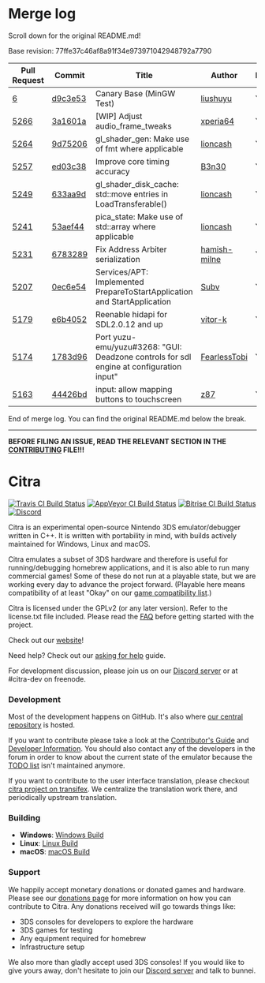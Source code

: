 # Merge log

Scroll down for the original README.md!

Base revision: 77ffe37c46af8a91f34e973971042948792a7790

|Pull Request|Commit|Title|Author|Merged?|
|----|----|----|----|----|
|[6](https://github.com/citra-emu/citra-canary/pull/6)|[d9c3e53](https://github.com/citra-emu/citra-canary/pull/6/files/)|Canary Base (MinGW Test)|[liushuyu](https://github.com/liushuyu)|Yes|
|[5266](https://github.com/citra-emu/citra/pull/5266)|[3a1601a](https://github.com/citra-emu/citra/pull/5266/files/)|[WIP] Adjust audio_frame_tweaks|[xperia64](https://github.com/xperia64)|Yes|
|[5264](https://github.com/citra-emu/citra/pull/5264)|[9d75206](https://github.com/citra-emu/citra/pull/5264/files/)|gl_shader_gen: Make use of fmt where applicable|[lioncash](https://github.com/lioncash)|Yes|
|[5257](https://github.com/citra-emu/citra/pull/5257)|[ed03c38](https://github.com/citra-emu/citra/pull/5257/files/)|Improve core timing accuracy|[B3n30](https://github.com/B3n30)|Yes|
|[5249](https://github.com/citra-emu/citra/pull/5249)|[633aa9d](https://github.com/citra-emu/citra/pull/5249/files/)|gl_shader_disk_cache: std::move entries in LoadTransferable()|[lioncash](https://github.com/lioncash)|Yes|
|[5241](https://github.com/citra-emu/citra/pull/5241)|[53aef44](https://github.com/citra-emu/citra/pull/5241/files/)|pica_state: Make use of std::array where applicable|[lioncash](https://github.com/lioncash)|Yes|
|[5231](https://github.com/citra-emu/citra/pull/5231)|[6783289](https://github.com/citra-emu/citra/pull/5231/files/)|Fix Address Arbiter serialization|[hamish-milne](https://github.com/hamish-milne)|Yes|
|[5207](https://github.com/citra-emu/citra/pull/5207)|[0ec6e54](https://github.com/citra-emu/citra/pull/5207/files/)|Services/APT: Implemented PrepareToStartApplication and StartApplication|[Subv](https://github.com/Subv)|Yes|
|[5179](https://github.com/citra-emu/citra/pull/5179)|[e6b4052](https://github.com/citra-emu/citra/pull/5179/files/)|Reenable hidapi for SDL2.0.12 and up|[vitor-k](https://github.com/vitor-k)|Yes|
|[5174](https://github.com/citra-emu/citra/pull/5174)|[1783d96](https://github.com/citra-emu/citra/pull/5174/files/)|Port yuzu-emu/yuzu#3268: "GUI: Deadzone controls for sdl engine at configuration input"|[FearlessTobi](https://github.com/FearlessTobi)|Yes|
|[5163](https://github.com/citra-emu/citra/pull/5163)|[44426bd](https://github.com/citra-emu/citra/pull/5163/files/)|input: allow mapping buttons to touchscreen|[z87](https://github.com/z87)|Yes|


End of merge log. You can find the original README.md below the break.

------

**BEFORE FILING AN ISSUE, READ THE RELEVANT SECTION IN THE [CONTRIBUTING](https://github.com/citra-emu/citra/wiki/Contributing#reporting-issues) FILE!!!**

Citra
==============
[![Travis CI Build Status](https://travis-ci.com/citra-emu/citra.svg?branch=master)](https://travis-ci.com/citra-emu/citra)
[![AppVeyor CI Build Status](https://ci.appveyor.com/api/projects/status/sdf1o4kh3g1e68m9?svg=true)](https://ci.appveyor.com/project/bunnei/citra)
[![Bitrise CI Build Status](https://app.bitrise.io/app/4ccd8e5720f0d13b/status.svg?token=H32TmbCwxb3OQ-M66KbAyw&branch=master)](https://app.bitrise.io/app/4ccd8e5720f0d13b)
[![Discord](https://img.shields.io/discord/220740965957107713?color=%237289DA&label=Citra&logo=discord&logoColor=white)](https://discord.gg/FAXfZV9)

Citra is an experimental open-source Nintendo 3DS emulator/debugger written in C++. It is written with portability in mind, with builds actively maintained for Windows, Linux and macOS.

Citra emulates a subset of 3DS hardware and therefore is useful for running/debugging homebrew applications, and it is also able to run many commercial games! Some of these do not run at a playable state, but we are working every day to advance the project forward. (Playable here means compatibility of at least "Okay" on our [game compatibility list](https://citra-emu.org/game).)

Citra is licensed under the GPLv2 (or any later version). Refer to the license.txt file included. Please read the [FAQ](https://citra-emu.org/wiki/faq/) before getting started with the project.

Check out our [website](https://citra-emu.org/)!

Need help? Check out our [asking for help](https://citra-emu.org/help/reference/asking/) guide.

For development discussion, please join us on our [Discord server](https://citra-emu.org/discord/) or at #citra-dev on freenode.

### Development

Most of the development happens on GitHub. It's also where [our central repository](https://github.com/citra-emu/citra) is hosted.

If you want to contribute please take a look at the [Contributor's Guide](https://github.com/citra-emu/citra/wiki/Contributing) and [Developer Information](https://github.com/citra-emu/citra/wiki/Developer-Information). You should also contact any of the developers in the forum in order to know about the current state of the emulator because the [TODO list](https://docs.google.com/document/d/1SWIop0uBI9IW8VGg97TAtoT_CHNoP42FzYmvG1F4QDA) isn't maintained anymore.

If you want to contribute to the user interface translation, please checkout [citra project on transifex](https://www.transifex.com/citra/citra). We centralize the translation work there, and periodically upstream translation.

### Building

* __Windows__: [Windows Build](https://github.com/citra-emu/citra/wiki/Building-For-Windows)
* __Linux__: [Linux Build](https://github.com/citra-emu/citra/wiki/Building-For-Linux)
* __macOS__: [macOS Build](https://github.com/citra-emu/citra/wiki/Building-for-macOS)


### Support
We happily accept monetary donations or donated games and hardware. Please see our [donations page](https://citra-emu.org/donate/) for more information on how you can contribute to Citra. Any donations received will go towards things like:
* 3DS consoles for developers to explore the hardware
* 3DS games for testing
* Any equipment required for homebrew
* Infrastructure setup

We also more than gladly accept used 3DS consoles! If you would like to give yours away, don't hesitate to join our [Discord server](https://citra-emu.org/discord/) and talk to bunnei.
